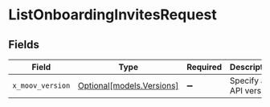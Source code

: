 # ListOnboardingInvitesRequest


## Fields

| Field                                              | Type                                               | Required                                           | Description                                        |
| -------------------------------------------------- | -------------------------------------------------- | -------------------------------------------------- | -------------------------------------------------- |
| `x_moov_version`                                   | [Optional[models.Versions]](../models/versions.md) | :heavy_minus_sign:                                 | Specify an API version.                            |
